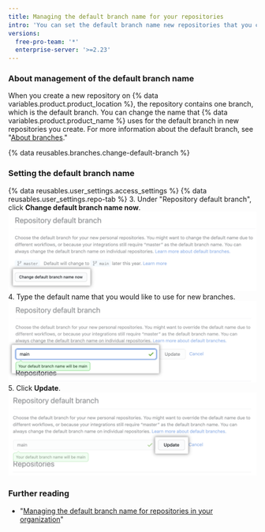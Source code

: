 ```yaml
---
title: Managing the default branch name for your repositories
intro: 'You can set the default branch name new repositories that you create on {% data variables.product.product_location %}.'
versions:
  free-pro-team: '*'
  enterprise-server: '>=2.23'
---
```


### About management of the default branch name

When you create a new repository on {% data variables.product.product_location %}, the repository contains one branch, which is the default branch. You can change the name that {% data variables.product.product_name %} uses for the default branch in new repositories you create. For more information about the default branch, see "[About branches](/github/collaborating-with-issues-and-pull-requests/about-branches#about-the-default-branch)."

{% data reusables.branches.change-default-branch %}

### Setting the default branch name

{% data reusables.user_settings.access_settings %}
{% data reusables.user_settings.repo-tab %}
3. Under "Repository default branch", click **Change default branch name now**.
    ![Override button](/assets/images/help/settings/repo-default-name-button.png)
4. Type the default name that you would like to use for new branches.
    ![Text box for entering default name](/assets/images/help/settings/repo-default-name-text.png)
5. Click **Update**.
    ![Update button](/assets/images/help/settings/repo-default-name-update.png)

### Further reading

- "[Managing the default branch name for repositories in your organization](/github/setting-up-and-managing-organizations-and-teams/managing-the-default-branch-name-for-repositories-in-your-organization)"
